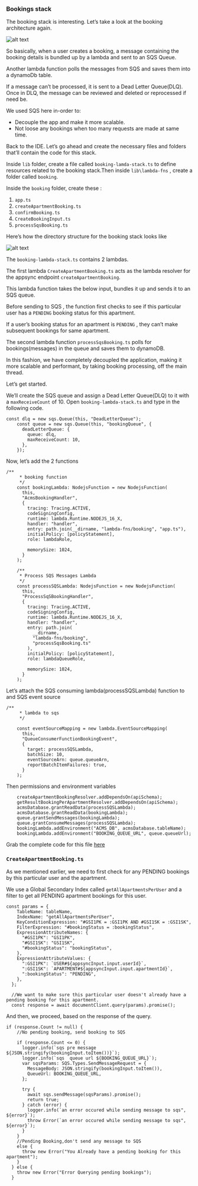 ### Bookings stack

The booking stack is interesting. Let’s take a look at the booking architecture again.


![alt text](https://d23o47bsb60hff.cloudfront.net/public/c9cf0d4e-b207-4116-8265-7cbd2034ea1e)

So basically, when a user creates a booking, a message containing the booking details is bundled up by a lambda and sent to an SQS Queue. 

Another lambda function polls the messages from SQS and saves them into a dynamoDb table.

If a message can’t be processed, it is sent to a Dead Letter Queue(DLQ). Once in DLQ, the message can be reviewed and deleted or reprocessed if need be.

We used SQS here in-order to: 

- Decouple the app and make it more scalable.
- Not loose any bookings when too many requests are made at same time.

Back to the IDE. Let’s go ahead and create the necessary files and folders that’ll contain the code for this stack.

Inside `lib` folder, create a file called `booking-lamda-stack.ts` to define resources related to the booking stack.Then inside `lib\lambda-fns` , create a folder called `booking`. 

Inside the `booking` folder, create these :

1. `app.ts` 
2. `createApartmentBooking.ts`
3. `confirmBooking.ts`
4. `CreateBookingInput.ts`
5. `processSqsBooking.ts`


Here’s how the directory structure for the booking stack looks like

![alt text](https://d23o47bsb60hff.cloudfront.net/public/be3d6f4e-c89c-4274-8828-d73a10fb9f68)

The `booking-lambda-stack.ts` contains 2 lambdas.

The first lambda `CreateApartmentBooking.ts` acts as the lambda resolver for the appsync endpoint `createApartmentBooking`.

This lambda function takes the below input, bundles it up and sends it to an SQS queue.

Before sending to SQS , the function first checks  to see if this particular user has a `PENDING`  booking status for this apartment. 

If a user’s booking status for an apartment is  `PENDING` , they can’t make subsequent bookings for same apartment.

The second lambda function `processSqsBooking.ts` polls for bookings(messages) in the queue and saves them to dynamoDB.

In this fashion, we have completely decoupled the application, making it more scalable and performant, by taking booking processing, off the main thread.


Let’s get started.

We’ll create the SQS queue and assign a Dead Letter Queue(DLQ) to it with a `maxReceiveCount` of 10. Open `booking-lambda-stack.ts` and type in the following code.

```tsx
const dlq = new sqs.Queue(this, "DeadLetterQueue");
    const queue = new sqs.Queue(this, "bookingQueue", {
      deadLetterQueue: {
        queue: dlq,
        maxReceiveCount: 10,
      },
    });
```

Now, let’s add the 2 functions

```tsx
/**
     * booking function
     */
    const bookingLambda: NodejsFunction = new NodejsFunction(
      this,
      "AcmsBookingHandler",
      {
        tracing: Tracing.ACTIVE,
        codeSigningConfig,
        runtime: lambda.Runtime.NODEJS_16_X,
        handler: "handler",
        entry: path.join(__dirname, "lambda-fns/booking", "app.ts"),
        initialPolicy: [policyStatement],
        role: lambdaRole,

        memorySize: 1024,
      }
    );

    /**
     * Process SQS Messages Lambda
     */
    const processSQSLambda: NodejsFunction = new NodejsFunction(
      this,
      "ProcessSqSBookingHandler",
      {
        tracing: Tracing.ACTIVE,
        codeSigningConfig,
        runtime: lambda.Runtime.NODEJS_16_X,
        handler: "handler",
        entry: path.join(
          __dirname,
          "lambda-fns/booking",
          "processSqsBooking.ts"
        ),
        initialPolicy: [policyStatement],
        role: lambdaQueueRole,

        memorySize: 1024,
      }
    );
```

Let’s attach the SQS consuming lambda(processSQSLambda) function to and SQS event source

```tsx
/**
     * lambda to sqs
     */

    const eventSourceMapping = new lambda.EventSourceMapping(
      this,
      "QueueConsumerFunctionBookingEvent",
      {
        target: processSQSLambda,
        batchSize: 10,
        eventSourceArn: queue.queueArn,
        reportBatchItemFailures: true,
      }
    );
```


Then permissions and environment variables

```tsx
    createApartmentBookingResolver.addDependsOn(apiSchema);
    getResultBookingPerApartmentResolver.addDependsOn(apiSchema);
    acmsDatabase.grantReadData(processSQSLambda);
    acmsDatabase.grantReadData(bookingLambda);
    queue.grantSendMessages(bookingLambda);
    queue.grantConsumeMessages(processSQSLambda);
    bookingLambda.addEnvironment("ACMS_DB", acmsDatabase.tableName);
    bookingLambda.addEnvironment("BOOKING_QUEUE_URL", queue.queueUrl);
```

Grab the complete code for this file [here]([https://github.com/trey-rosius/apartment_complex_management_system/blob/master/lib/booking-lambda-stack.ts](https://github.com/trey-rosius/apartment_complex_management_system/blob/master/lib/booking-lambda-stack.ts))

### `CreateApartmentBooking.ts`

As we mentioned earlier, we need to first check for any PENDING bookings by this particular user and the apartment.

We use a Global Secondary Index called `getAllApartmentsPerUser` and a filter to get all PENDING  apartment bookings for this user.

```tsx
const params = {
    TableName: tableName,
    IndexName: "getAllApartmentsPerUser",
    KeyConditionExpression: "#GSI1PK = :GSI1PK AND #GSI1SK = :GSI1SK",
    FilterExpression: "#bookingStatus = :bookingStatus",
    ExpressionAttributeNames: {
      "#GSI1PK": "GSI1PK",
      "#GSI1SK": "GSI1SK",
      "#bookingStatus": "bookingStatus",
    },
    ExpressionAttributeValues: {
      ":GSI1PK": `USER#${appsyncInput.input.userId}`,
      ":GSI1SK": `APARTMENT#${appsyncInput.input.apartmentId}`,
      ":bookingStatus": "PENDING",
    },
  };

  //We want to make sure this particular user doesn't already have a pending booking for this apartment.
  const response = await documentClient.query(params).promise();
```

And then, we proceed, based on the response of the query.

```tsx
if (response.Count != null) {
    //No pending booking, send booking to SQS

    if (response.Count <= 0) {
      logger.info(`sqs pre message ${JSON.stringify(bookingInput.toItem())}`);
      logger.info(`sqs  queue url ${BOOKING_QUEUE_URL}`);
      var sqsParams: SQS.Types.SendMessageRequest = {
        MessageBody: JSON.stringify(bookingInput.toItem()),
        QueueUrl: BOOKING_QUEUE_URL,
      };

      try {
        await sqs.sendMessage(sqsParams).promise();
        return true;
      } catch (error) {
        logger.info(`an error occured while sending message to sqs", ${error}`);
        throw Error(`an error occured while sending message to sqs", ${error}`);
      }
    }
    //Pending Booking,don't send any message to SQS
    else {
      throw new Error("You Already have a pending booking for this apartment");
    }
  } else {
    throw new Error("Error Querying pending bookings");
  }
```